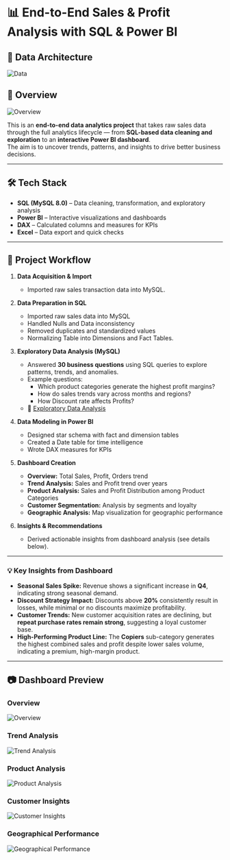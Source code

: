 # 📊 End-to-End Sales & Profit Analysis with SQL & Power BI

## 🔹 Data Architecture

![Data](./Images/Data_Architecture.jpg)

## 🔹 Overview

![Overview](./Images/Dashboard/1.Overview.jpg)

This is an **end-to-end data analytics project** that takes raw sales data through the full analytics lifecycle — from **SQL-based data cleaning and exploration** to an **interactive Power BI dashboard**.  
The aim is to uncover trends, patterns, and insights to drive better business decisions.

---

## 🛠 Tech Stack
- **SQL (MySQL 8.0)** – Data cleaning, transformation, and exploratory analysis  
- **Power BI** – Interactive visualizations and dashboards  
- **DAX** – Calculated columns and measures for KPIs  
- **Excel** – Data export and quick checks  

---

## 📌 Project Workflow

1. **Data Acquisition & Import**  
   - Imported raw sales transaction data into MySQL.

2. **Data Preparation in SQL**
   - Imported raw sales data into MySQL  
   - Handled Nulls and Data inconsistency
   - Removed duplicates and standardized values
   - Normalizing Table into Dimensions and Fact Tables. 

3. **Exploratory Data Analysis (MySQL)**  
   - Answered **30 business questions** using SQL queries to explore patterns, trends, and anomalies.  
   - Example questions:  
     - Which product categories generate the highest profit margins?  
     - How do sales trends vary across months and regions?  
     - How Discount rate affects Profits?   
   - 📂 [Exploratory Data Analysis](./SQL/Exploratory%20Data%20Analysis)  

4. **Data Modeling in Power BI**
   - Designed star schema with fact and dimension tables  
   - Created a Date table for time intelligence  
   - Wrote DAX measures for KPIs  

5. **Dashboard Creation**
   - **Overview:** Total Sales, Profit, Orders trend  
   - **Trend Analysis:** Sales and Profit trend over years 
   - **Product Analysis:** Sales and Profit Distribution among Product Categories
   - **Customer Segmentation:** Analysis by segments and loyalty  
   - **Geographic Analysis:** Map visualization for geographic performance

6. **Insights & Recommendations**  
   - Derived actionable insights from dashboard analysis (see details below).

---

### 💡 Key Insights from Dashboard
- **Seasonal Sales Spike:** Revenue shows a significant increase in **Q4**, indicating strong seasonal demand.  
- **Discount Strategy Impact:** Discounts above **20%** consistently result in losses, while minimal or no discounts maximize profitability.  
- **Customer Trends:** New customer acquisition rates are declining, but **repeat purchase rates remain strong**, suggesting a loyal customer base.  
- **High-Performing Product Line:** The **Copiers** sub-category generates the highest combined sales and profit despite lower sales volume, indicating a premium, high-margin product.  

---

## 📷 Dashboard Preview

### Overview
![Overview](./Images/Dashboard/1.Overview.jpg)

### Trend Analysis
![Trend Analysis](./Images/Dashboard/2.Trend.jpg)

### Product Analysis
![Product Analysis](./Images/Dashboard/3.Product.jpg)

### Customer Insights
![Customer Insights](./Images/Dashboard/4.Customers.jpg)

### Geographical Performance
![Geographical Performance](./Images/Dashboard/5.Geographics.jpg)

